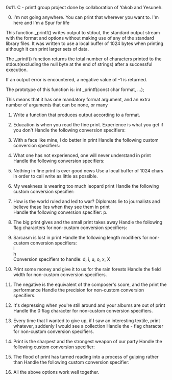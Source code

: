 0x11. C - printf group project done by collaboration of Yakob and Yesuneh.

0. I'm not going anywhere. You can print that wherever you want to. I'm here and I'm a Spur for life
             

This function _printf() writes output to stdout, the standard output stream with the format and options without making use of any of the standard library files. It was written to use a local buffer of 1024 bytes when printing although it can print larger sets of data.

The _printf() function returns the total number of characters printed to the stdout(excluding the null byte at the end of strings) after a successful execution.

If an output error is encountered, a negative value of -1 is returned.

The prototype of this function is: int _printf(const char format, ...);

This means that it has one mandatory format argument, and an extra number of arguments that can be none, or many                                                      
1. Write a function that produces output according to a format.                        
                                                                                                                                                  
2. Education is when you read the fine print. Experience is what you get if you don't Handle the following conversion specifiers:

3. With a face like mine, I do better in print Handle the following custom conversion specifiers:                                  
                                                                                    
4. What one has not experienced, one will never understand in print Handle the following conversion specifiers:                                         
                                                                                    
5. Nothing in fine print is ever good news Use a local buffer of 1024 chars in order to call write as little as possible.      
                                                                                    
6. My weakness is wearing too much leopard print Handle the following custom conversion specifier:                                   
                                                                                    
7. How is the world ruled and led to war? Diplomats lie to journalists and believe these lies when they see them in print                                               
Handle the following conversion specifier: p.                                       
                                                                                    
8. The big print gives and the small print takes away Handle the following flag characters for non-custom conversion specifiers:          
                                                                                    
9. Sarcasm is lost in print Handle the following length modifiers for non-custom conversion specifiers:         
l                                                                                   
h                                                                                   
Conversion specifiers to handle: d, i, u, o, x, X                                   
                                                                                    
10. Print some money and give it to us for the rain forests Handle the field width for non-custom conversion specifiers.                        
                                                                                    
11. The negative is the equivalent of the composer's score, and the print the performance Handle the precision for non-custom conversion specifiers.                          
                                                                                    
12. It's depressing when you're still around and your albums are out of print Handle the 0 flag character for non-custom conversion specifiers.                   
                                                                                    
13. Every time that I wanted to give up, if I saw an interesting textile, print whatever, suddenly I would see a collection Handle the - flag character for non-custom conversion specifiers.                   
                                                                                    
14. Print is the sharpest and the strongest weapon of our party Handle the following custom conversion specifier:                                   
                                                                                    
15. The flood of print has turned reading into a process of gulping rather than Handle the following custom conversion specifier:                                   
                                                                                    
16. All the above options work well together. 

